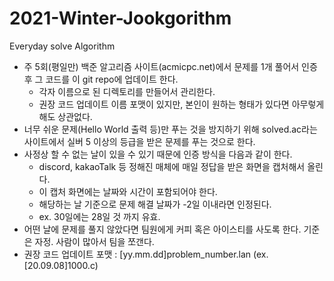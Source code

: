 # 2021-Winter-Jookgorithm

Everyday solve Algorithm

- 주 5회(평일만) 백준 알고리즘 사이트(acmicpc.net)에서 문제를 1개 풀어서 인증 후 그 코드를 이 git repo에 업데이트 한다.
  - 각자 이름으로 된 디렉토리를 만들어서 관리한다.
  - 권장 코드 업데이트 이름 포맷이 있지만, 본인이 원하는 형태가 있다면 아무렇게 해도 상관없다.
- 너무 쉬운 문제(Hello World 출력 등)만 푸는 것을 방지하기 위해 solved.ac라는 사이트에서 실버 5 이상의 등급을 받은 문제를 푸는 것으로 한다.
- 사정상 할 수 없는 날이 있을 수 있기 때문에 인증 방식을 다음과 같이 한다.
  - discord, kakaoTalk 등 정해진 매체에 매일 정답을 받은 화면을 캡처해서 올린다.
  - 이 캡처 화면에는 날짜와 시간이 포함되어야 한다.
  - 해당하는 날 기준으로 문제 해결 날짜가 -2일 이내라면 인정된다.
  - ex. 30일에는 28일 것 까지 유효.
- 어떤 날에 문제를 풀지 않았다면 팀원에게 커피 혹은 아이스티를 사도록 한다. 기준은 자정. 사람이 많아서 팀을 쪼갠다.
- 권장 코드 업데이트 포맷 : [yy.mm.dd]problem_number.lan (ex. [20.09.08]1000.c)
